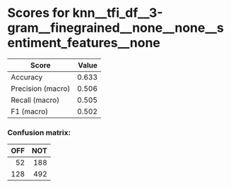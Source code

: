 # Scores for knn__tfi_df__3-gram__finegrained__none__none__sentiment_features__none
|      Score      |Value|
|-----------------|----:|
|Accuracy         |0.633|
|Precision (macro)|0.506|
|Recall (macro)   |0.505|
|F1 (macro)       |0.502|

### Confusion matrix:
|OFF|NOT|
|--:|--:|
| 52|188|
|128|492|
